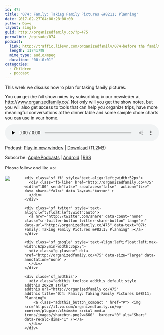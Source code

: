 ```yaml
---
id: 475
title: '074: Family: Taking Family Pictures &#8211; Planning'
date: 2017-02-27T04:00:28+00:00
author: Dave
layout: single
guid: http://organizedfamily.co/?p=475
permalink: /episode/074
podcast:
  link: http://traffic.libsyn.com/organizedfamily/074-before_the_family_photo.mp3
  length: 11741788
  mime_type: audio/mpeg
  duration: "00:10:01"
categories:
  - Children
  - podcast
---
```

This week we discuss how to plan for taking family pictures.

You can get the full show notes by subscribing to our newsletter at <http://www.organizedfamily.co/>. Not only will you get the show notes, but you will also get access to tools that can help you organize trips, have more meaningful conversations at the dinner table and some sample chore charts you can use in your home.

<div class="powerpress_player" id="powerpress_player_5395">
  <audio class="wp-audio-shortcode" id="audio-475-75" preload="none" style="width: 100%;" controls="controls"><source type="audio/mpeg" src="http://traffic.libsyn.com/organizedfamily/074-before_the_family_photo.mp3?_=75" /><a href="http://traffic.libsyn.com/organizedfamily/074-before_the_family_photo.mp3">http://traffic.libsyn.com/organizedfamily/074-before_the_family_photo.mp3</a></audio>
</div>

<p class="powerpress_links powerpress_links_mp3">
  Podcast: <a href="http://traffic.libsyn.com/organizedfamily/074-before_the_family_photo.mp3" class="powerpress_link_pinw" target="_blank" title="Play in new window" onclick="return powerpress_pinw('http://organizedfamily.co/?powerpress_pinw=475-podcast');" rel="nofollow">Play in new window</a> | <a href="http://traffic.libsyn.com/organizedfamily/074-before_the_family_photo.mp3" class="powerpress_link_d" title="Download" rel="nofollow" download="074-before_the_family_photo.mp3">Download</a> (11.2MB)
</p>

<p class="powerpress_links powerpress_subscribe_links">
  Subscribe: <a href="https://itunes.apple.com/us/podcast/organized-family/id1047979605?mt=2&ls=1#episodeGuid=http%3A%2F%2Forganizedfamily.co%2F%3Fp%3D475" class="powerpress_link_subscribe powerpress_link_subscribe_itunes" title="Subscribe on Apple Podcasts" rel="nofollow">Apple Podcasts</a> | <a href="http://subscribeonandroid.com/organizedfamily.co/feed/podcast" class="powerpress_link_subscribe powerpress_link_subscribe_android" title="Subscribe on Android" rel="nofollow">Android</a> | <a href="http://organizedfamily.co/feed/podcast" class="powerpress_link_subscribe powerpress_link_subscribe_rss" title="Subscribe via RSS" rel="nofollow">RSS</a>
</p>

<div class='sfsi_Sicons' style='width: 100%; display: inline-block; vertical-align: middle; text-align:left'>
  <div style='margin:0px 8px 0px 0px; line-height: 24px'>
    <span>Please follow and like us:</span>
  </div>
  
  <div class='sfsi_socialwpr'>
    <div class='sf_subscrbe' style='text-align:left;float:left;width:64px'>
      <a href="http://www.specificfeeds.com/widget/emailsubscribe/MTc5ODgx/OA==/" target="_blank"><img src="https://i2.wp.com/organizedfamily.co/wp-content/plugins/ultimate-social-media-icons/images/follow_subscribe.png?w=660" data-recalc-dims="1" /></a>
    </div>
    
    <div class='sf_fb' style='text-align:left;width:52px'>
      <div class="fb-like" href="http://organizedfamily.co/475" width="180" send="false" showfaces="false"  action="like" data-share="false" data-layout="button" >
      </div>
    </div>
    
    <div class='sf_twiter' style='text-align:left;float:left;width:auto'>
      <a href="http://twitter.com/share" data-count="none" class="sr-twitter-button twitter-share-button" lang="en" data-url="http://organizedfamily.co/475" data-text="074: Family: Taking Family Pictures &#8211; Planning" ></a>
    </div>
    
    <div class='sf_google' style='text-align:left;float:left;max-width:62px;min-width:35px;'>
      <div class="g-plusone" data-href="http://organizedfamily.co/475" data-size="large" data-annotation="none" >
      </div>
    </div>
    
    <div class='sf_addthis'>
      <div class="addthis_toolbox addthis_default_style addthis_20x20_style" addthis:url="http://organizedfamily.co/475" addthis:title="074: Family: Taking Family Pictures &#8211; Planning">
        <a class="addthis_button_compact " href="#"> <img src="https://i1.wp.com/organizedfamily.co/wp-content/plugins/ultimate-social-media-icons/images/sharebtn.png?w=660"  border="0" alt="Share" data-recalc-dims="1" /></a>
      </div>
    </div>
  </div>
</div>